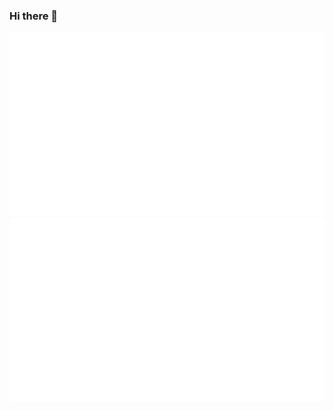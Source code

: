 ### Hi there 👋


<img src="https://github.com/moh-C/github-stats./blob/master/generated/overview.svg"/>
<img src="https://github.com/moh-C/github-stats./blob/master/generated/languages.svg" />

<!--
**moh-C/moh-c** is a ✨ _special_ ✨ repository because its `README.md` (this file) appears on your GitHub profile.


Here are some ideas to get you started:

- 🔭 I’m currently working on ...
- 🌱 I’m currently learning ...
- 👯 I’m looking to collaborate on ...
- 🤔 I’m looking for help with ...
- 💬 Ask me about ...
- 📫 How to reach me: ...
- 😄 Pronouns: ...
- ⚡ Fun fact: ...
-->
